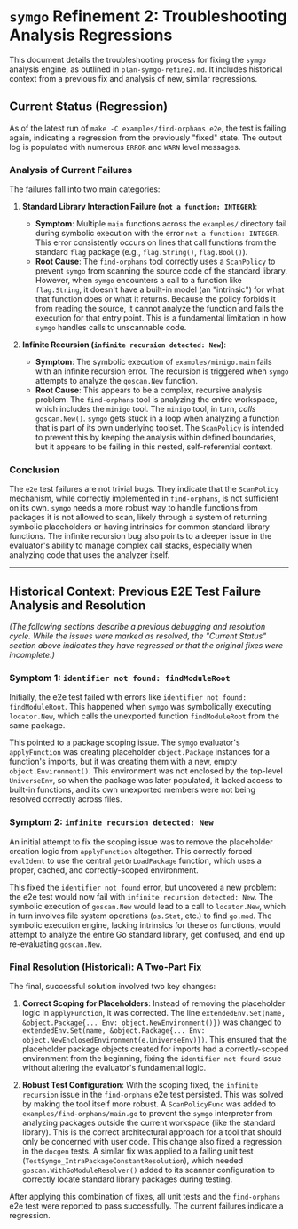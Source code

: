 # `symgo` Refinement 2: Troubleshooting Analysis Regressions

This document details the troubleshooting process for fixing the `symgo` analysis engine, as outlined in `plan-symgo-refine2.md`. It includes historical context from a previous fix and analysis of new, similar regressions.

## Current Status (Regression)

As of the latest run of `make -C examples/find-orphans e2e`, the test is failing again, indicating a regression from the previously "fixed" state. The output log is populated with numerous `ERROR` and `WARN` level messages.

### Analysis of Current Failures

The failures fall into two main categories:

1.  **Standard Library Interaction Failure (`not a function: INTEGER`)**:
    -   **Symptom**: Multiple `main` functions across the `examples/` directory fail during symbolic execution with the error `not a function: INTEGER`. This error consistently occurs on lines that call functions from the standard `flag` package (e.g., `flag.String()`, `flag.Bool()`).
    -   **Root Cause**: The `find-orphans` tool correctly uses a `ScanPolicy` to prevent `symgo` from scanning the source code of the standard library. However, when `symgo` encounters a call to a function like `flag.String`, it doesn't have a built-in model (an "intrinsic") for what that function does or what it returns. Because the policy forbids it from reading the source, it cannot analyze the function and fails the execution for that entry point. This is a fundamental limitation in how `symgo` handles calls to unscannable code.

2.  **Infinite Recursion (`infinite recursion detected: New`)**:
    -   **Symptom**: The symbolic execution of `examples/minigo.main` fails with an infinite recursion error. The recursion is triggered when `symgo` attempts to analyze the `goscan.New` function.
    -   **Root Cause**: This appears to be a complex, recursive analysis problem. The `find-orphans` tool is analyzing the entire workspace, which includes the `minigo` tool. The `minigo` tool, in turn, *calls* `goscan.New()`. `symgo` gets stuck in a loop when analyzing a function that is part of its own underlying toolset. The `ScanPolicy` is intended to prevent this by keeping the analysis within defined boundaries, but it appears to be failing in this nested, self-referential context.

### Conclusion

The `e2e` test failures are not trivial bugs. They indicate that the `ScanPolicy` mechanism, while correctly implemented in `find-orphans`, is not sufficient on its own. `symgo` needs a more robust way to handle functions from packages it is not allowed to scan, likely through a system of returning symbolic placeholders or having intrinsics for common standard library functions. The infinite recursion bug also points to a deeper issue in the evaluator's ability to manage complex call stacks, especially when analyzing code that uses the analyzer itself.

---

## Historical Context: Previous E2E Test Failure Analysis and Resolution

*(The following sections describe a previous debugging and resolution cycle. While the issues were marked as resolved, the "Current Status" section above indicates they have regressed or that the original fixes were incomplete.)*

### Symptom 1: `identifier not found: findModuleRoot`

Initially, the e2e test failed with errors like `identifier not found: findModuleRoot`. This happened when `symgo` was symbolically executing `locator.New`, which calls the unexported function `findModuleRoot` from the same package.

This pointed to a package scoping issue. The `symgo` evaluator's `applyFunction` was creating placeholder `object.Package` instances for a function's imports, but it was creating them with a new, empty `object.Environment()`. This environment was not enclosed by the top-level `UniverseEnv`, so when the package was later populated, it lacked access to built-in functions, and its own unexported members were not being resolved correctly across files.

### Symptom 2: `infinite recursion detected: New`

An initial attempt to fix the scoping issue was to remove the placeholder creation logic from `applyFunction` altogether. This correctly forced `evalIdent` to use the central `getOrLoadPackage` function, which uses a proper, cached, and correctly-scoped environment.

This fixed the `identifier not found` error, but uncovered a new problem: the e2e test would now fail with `infinite recursion detected: New`. The symbolic execution of `goscan.New` would lead to a call to `locator.New`, which in turn involves file system operations (`os.Stat`, etc.) to find `go.mod`. The symbolic execution engine, lacking intrinsics for these `os` functions, would attempt to analyze the entire Go standard library, get confused, and end up re-evaluating `goscan.New`.

### Final Resolution (Historical): A Two-Part Fix

The final, successful solution involved two key changes:

1.  **Correct Scoping for Placeholders**: Instead of removing the placeholder logic in `applyFunction`, it was corrected. The line `extendedEnv.Set(name, &object.Package{... Env: object.NewEnvironment()})` was changed to `extendedEnv.Set(name, &object.Package{... Env: object.NewEnclosedEnvironment(e.UniverseEnv)})`. This ensured that the placeholder package objects created for imports had a correctly-scoped environment from the beginning, fixing the `identifier not found` issue without altering the evaluator's fundamental logic.

2.  **Robust Test Configuration**: With the scoping fixed, the `infinite recursion` issue in the `find-orphans` e2e test persisted. This was solved by making the tool itself more robust. A `ScanPolicyFunc` was added to `examples/find-orphans/main.go` to prevent the `symgo` interpreter from analyzing packages outside the current workspace (like the standard library). This is the correct architectural approach for a tool that should only be concerned with user code. This change also fixed a regression in the `docgen` tests. A similar fix was applied to a failing unit test (`TestSymgo_IntraPackageConstantResolution`), which needed `goscan.WithGoModuleResolver()` added to its scanner configuration to correctly locate standard library packages during testing.

After applying this combination of fixes, all unit tests and the `find-orphans` e2e test were reported to pass successfully. The current failures indicate a regression.
